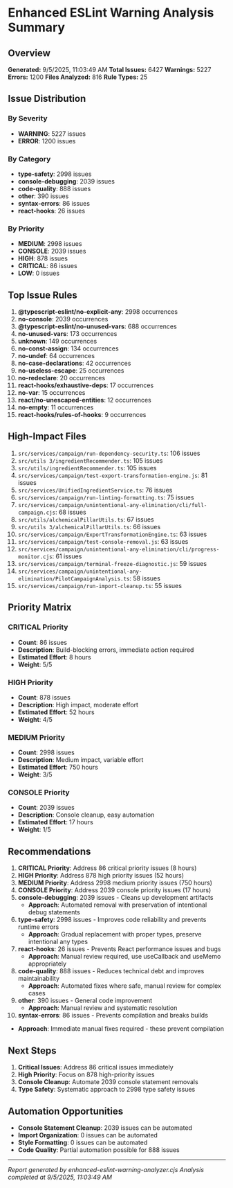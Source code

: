 # Enhanced ESLint Warning Analysis Summary

## Overview

**Generated:** 9/5/2025, 11:03:49 AM
**Total Issues:** 6427
**Warnings:** 5227
**Errors:** 1200
**Files Analyzed:** 816
**Rule Types:** 25

## Issue Distribution

### By Severity
- **WARNING**: 5227 issues
- **ERROR**: 1200 issues

### By Category
- **type-safety**: 2998 issues
- **console-debugging**: 2039 issues
- **code-quality**: 888 issues
- **other**: 390 issues
- **syntax-errors**: 86 issues
- **react-hooks**: 26 issues

### By Priority
- **MEDIUM**: 2998 issues
- **CONSOLE**: 2039 issues
- **HIGH**: 878 issues
- **CRITICAL**: 86 issues
- **LOW**: 0 issues

## Top Issue Rules

1. **@typescript-eslint/no-explicit-any**: 2998 occurrences
2. **no-console**: 2039 occurrences
3. **@typescript-eslint/no-unused-vars**: 688 occurrences
4. **no-unused-vars**: 173 occurrences
5. **unknown**: 149 occurrences
6. **no-const-assign**: 134 occurrences
7. **no-undef**: 64 occurrences
8. **no-case-declarations**: 42 occurrences
9. **no-useless-escape**: 25 occurrences
10. **no-redeclare**: 20 occurrences
11. **react-hooks/exhaustive-deps**: 17 occurrences
12. **no-var**: 15 occurrences
13. **react/no-unescaped-entities**: 12 occurrences
14. **no-empty**: 11 occurrences
15. **react-hooks/rules-of-hooks**: 9 occurrences

## High-Impact Files

1. `src/services/campaign/run-dependency-security.ts`: 106 issues
2. `src/utils 3/ingredientRecommender.ts`: 105 issues
3. `src/utils/ingredientRecommender.ts`: 105 issues
4. `src/services/campaign/test-export-transformation-engine.js`: 81 issues
5. `src/services/UnifiedIngredientService.ts`: 76 issues
6. `src/services/campaign/run-linting-formatting.ts`: 75 issues
7. `src/services/campaign/unintentional-any-elimination/cli/full-campaign.cjs`: 68 issues
8. `src/utils/alchemicalPillarUtils.ts`: 67 issues
9. `src/utils 3/alchemicalPillarUtils.ts`: 66 issues
10. `src/services/campaign/ExportTransformationEngine.ts`: 63 issues
11. `src/services/campaign/test-console-removal.js`: 63 issues
12. `src/services/campaign/unintentional-any-elimination/cli/progress-monitor.cjs`: 61 issues
13. `src/services/campaign/terminal-freeze-diagnostic.js`: 59 issues
14. `src/services/campaign/unintentional-any-elimination/PilotCampaignAnalysis.ts`: 58 issues
15. `src/services/campaign/run-import-cleanup.ts`: 55 issues

## Priority Matrix

### CRITICAL Priority
- **Count**: 86 issues
- **Description**: Build-blocking errors, immediate action required
- **Estimated Effort**: 8 hours
- **Weight**: 5/5

### HIGH Priority
- **Count**: 878 issues
- **Description**: High impact, moderate effort
- **Estimated Effort**: 52 hours
- **Weight**: 4/5

### MEDIUM Priority
- **Count**: 2998 issues
- **Description**: Medium impact, variable effort
- **Estimated Effort**: 750 hours
- **Weight**: 3/5

### CONSOLE Priority
- **Count**: 2039 issues
- **Description**: Console cleanup, easy automation
- **Estimated Effort**: 17 hours
- **Weight**: 1/5

## Recommendations

1. **CRITICAL Priority**: Address 86 critical priority issues (8 hours)
2. **HIGH Priority**: Address 878 high priority issues (52 hours)
3. **MEDIUM Priority**: Address 2998 medium priority issues (750 hours)
4. **CONSOLE Priority**: Address 2039 console priority issues (17 hours)
5. **console-debugging**: 2039 issues - Cleans up development artifacts
   - **Approach**: Automated removal with preservation of intentional debug statements
6. **type-safety**: 2998 issues - Improves code reliability and prevents runtime errors
   - **Approach**: Gradual replacement with proper types, preserve intentional any types
7. **react-hooks**: 26 issues - Prevents React performance issues and bugs
   - **Approach**: Manual review required, use useCallback and useMemo appropriately
8. **code-quality**: 888 issues - Reduces technical debt and improves maintainability
   - **Approach**: Automated fixes where safe, manual review for complex cases
9. **other**: 390 issues - General code improvement
   - **Approach**: Manual review and systematic resolution
10. **syntax-errors**: 86 issues - Prevents compilation and breaks builds
   - **Approach**: Immediate manual fixes required - these prevent compilation

## Next Steps

1. **Critical Issues**: Address 86 critical issues immediately
2. **High Priority**: Focus on 878 high-priority issues
3. **Console Cleanup**: Automate 2039 console statement removals
4. **Type Safety**: Systematic approach to 2998 type safety issues

## Automation Opportunities

- **Console Statement Cleanup**: 2039 issues can be automated
- **Import Organization**: 0 issues can be automated
- **Style Formatting**: 0 issues can be automated
- **Code Quality**: Partial automation possible for 888 issues

---

*Report generated by enhanced-eslint-warning-analyzer.cjs*
*Analysis completed at 9/5/2025, 11:03:49 AM*
